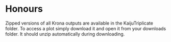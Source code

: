# Honours

Zipped versions of all Krona outputs are available in the KaijuTriplicate folder. To access a plot simply download it and open it from your downloads folder. It should unzip automatically during downloading. 

